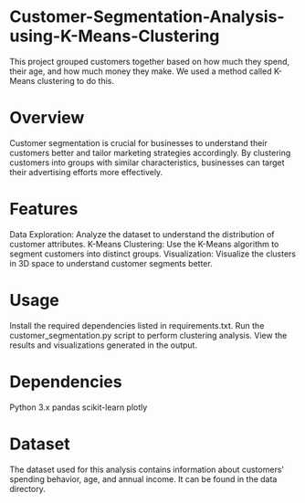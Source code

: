 # Customer-Segmentation-Analysis-using-K-Means-Clustering
This project grouped customers together based on how much they spend, their age, and how much money they make. We used a method called K-Means clustering to do this.

# Overview
Customer segmentation is crucial for businesses to understand their customers better and tailor marketing strategies accordingly. By clustering customers into groups with similar characteristics, businesses can target their advertising efforts more effectively.

# Features
Data Exploration: Analyze the dataset to understand the distribution of customer attributes.
K-Means Clustering: Use the K-Means algorithm to segment customers into distinct groups.
Visualization: Visualize the clusters in 3D space to understand customer segments better.

# Usage
Install the required dependencies listed in requirements.txt.
Run the customer_segmentation.py script to perform clustering analysis.
View the results and visualizations generated in the output.

# Dependencies
Python 3.x
pandas
scikit-learn
plotly

# Dataset
The dataset used for this analysis contains information about customers' spending behavior, age, and annual income. It can be found in the data directory.
